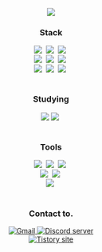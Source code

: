 <p align="center">
  <a href="https://github.com/Raros17">
    <img align="center" src="https://github-readme-stats.vercel.app/api/top-langs/?username=Raros17&layout=compact&show_icons=true" />
  </a>
</p>

<!--내용 부분-->
<h3 align="center"> Stack </h3>
<div align="center">
  <img src="https://img.shields.io/badge/react-20232a.svg?style=for-the-badge&logo=react&logoColor=61DAFB" />&nbsp
  <img src="https://img.shields.io/badge/html5-E34F26.svg?style=for-the-badge&logo=html5&logoColor=white" />&nbsp  
  <img src="https://img.shields.io/badge/typescript-007ACC.svg?style=for-the-badge&logo=typescript&logoColor=white" />&nbsp
</div>

<div align="center">
  <img src="https://img.shields.io/badge/styled--components-DB7093?style=for-the-badge&logo=styled-components&logoColor=ffd35b" />&nbsp
  <img src="https://img.shields.io/badge/css3-1572B6.svg?style=for-the-badge&logo=css3&logoColor=white" />&nbsp  
  <img src="https://img.shields.io/badge/javascript-F7DF1E.svg?style=for-the-badge&logo=javascript&logoColor=20232a" />&nbsp
</div>
<div align="center">
  <img src="https://img.shields.io/badge/Tanstack%20Query-FF4154?style=for-the-badge&logo=react%20query&logoColor=white" />&nbsp
  <img src="https://img.shields.io/badge/Recoil-3578E5?style=for-the-badge&logo=recoil&logoColor=white" />&nbsp
  <img src="https://img.shields.io/badge/Redux%20Toolkit-3578E5?style=for-the-badge&logo=redux&logoColor=white" />&nbsp
</div>

<br>

<h3 align="center"> Studying </h3>
<div align="center">
  <img src="https://img.shields.io/badge/Next.js-000000?style=for-the-badge&logo=Next.js&logoColor=white"/>
  <img src="https://img.shields.io/badge/Redux-3578E5?style=for-the-badge&logo=redux&logoColor=white" />&nbsp
</div>

<br>

<h3 align="center"> Tools </h3>
<div align="center">
  <img src="https://img.shields.io/badge/git-F05033.svg?style=for-the-badge&logo=git&logoColor=white" />&nbsp
  <img src="https://img.shields.io/badge/github-181717.svg?style=for-the-badge&logo=github&logoColor=white" />&nbsp
  <img src="https://img.shields.io/badge/Notion-F3F3F3.svg?style=for-the-badge&logo=notion&logoColor=black" />&nbsp
</div>

<div align="center">
  <img src="https://img.shields.io/badge/adobe%20photoshop-08253c.svg?style=for-the-badge&logo=adobe%20photoshop&logoColor=37abff" />&nbsp
  <img src="https://img.shields.io/badge/figma-F24E1E.svg?style=for-the-badge&logo=figma&logoColor=white" />&nbsp
</div>

<div align="center">
  <img src="https://img.shields.io/badge/VSCode-2C2C32.svg?style=for-the-badge&logo=visual-studio-code&logoColor=22ABF3" />&nbsp
</div>

<br>

<h3 align="center"> Contact to. </h3>
<div align="center">
  <a href="mailto: sookmeoyhj@gmail.com" title="메일 보내기">
    <img src="https://img.shields.io/badge/Gmail-EA4335?style=for-the-badge&logo=Gmail&logoColor=white" alt="Gmail">
  </a>
  <a href="https://discord.com/channels/@me/1072069583919386735" title="디스코드 채팅하기">
    <img src="https://img.shields.io/discord/1072069583919386735?style=for-the-badge&color=5865F2&logo=discord&logoColor=white" alt="Discord server"/>
    </a>
</div>
<div align="center">
  <a href="https://hj97codeart.tistory.com/" title="블로그 바로가기">
    <img src ="https://img.shields.io/badge/blog-tistory-pink?style=for-the-badge&logo=blog&logoColor=white" alt="Tistory site"/>
  </a>
</div>
